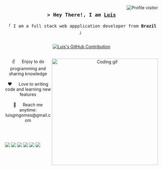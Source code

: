 <a href="https://komarev.com/ghpvc/?username=Luisgomes2002">
  <img align="right" src="https://komarev.com/ghpvc/?username=Luisgomes2002&label=Visitors&color=0e75b6&style=flat" alt="Profile visitor" />
</a>

<!-- Intro -->
<h3 align="center">
        <samp>&gt; Hey There!, I am
                <b><a target="_blank" href="https://www.linkedin.com/in/luis-gomes-8462b321a/">Luis</a></b>
        </samp>
</h3>


<p align="center"> 
  <samp>
    「 I am a full stack web appplication developer from <b>Brazil</b> 」
    <br>
    <br>
  </samp>
</p>

</a>
<div align="center">
  <p align="center">
  <a href="https://github.com/luisgomes2002">
    <img src="https://github-profile-summary-cards.vercel.app/api/cards/profile-details?username=luisgomes2002&theme=radical" alt="Luis's GitHub Contribution"/>
  </a>
</p>
    <br/>
  <!-- about -->
  <img align="right" width="350" src="https://github.com/luisgomes2002/luisgomes2002/assets/85139913/f42c5ced-648d-41d1-98fa-1186bcc48468" alt="Coding gif" />
 ✌️ &emsp; Enjoy to do programming and sharing knowledge <br/><br/>
 ❤️ &emsp; Love to writing code and learning new features<br/><br/>
 📧 &emsp; Reach me anytime: luisgmgomes@gmail.com<br/><br/>

</div>
  <div style="display: inline_block"><br>
</div>
  
 ##
  <!-- Links -->
<div> 
  <a href="https://www.instagram.com/_gomesluis/" target="_blank"><img src="https://img.shields.io/badge/-Instagram-%23E4405F?style=for-the-badge&logo=instagram&logoColor=white" target="_blank"></a>
  <a href = "mailto:luisgmgomes@gmail.com"><img src="https://img.shields.io/badge/-Gmail-%23333?style=for-the-badge&logo=gmail&logoColor=white" target="_blank"></a>
  <a href="https://www.linkedin.com/in/luis-gomes-8462b321a/" target="_blank"><img src="https://img.shields.io/badge/-LinkedIn-%230077B5?style=for-the-badge&logo=linkedin&logoColor=white" target="_blank"></a> 
  <img src="https://img.shields.io/badge/Javascript-323330?style=for-the-badge&logo=javascript&logoColor=F7DF1E" />
  <img src="https://img.shields.io/badge/C%2B%2B-00599C?style=for-the-badge&logo=c%2B%2B&logoColor=white" /> 
  <img src="https://img.shields.io/badge/C%23-239120?style=for-the-badge&logo=c-sharp&logoColor=white"/>
</div>

